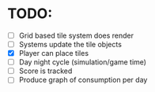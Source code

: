 # TODO:

- [ ] Grid based tile system does render
- [ ] Systems update the tile objects
- [X] Player can place tiles
- [ ] Day night cycle (simulation/game time)
- [ ] Score is tracked
- [ ] Produce graph of consumption per day